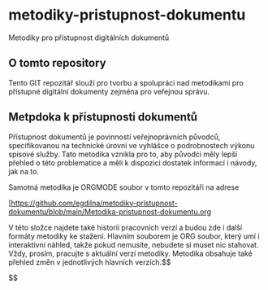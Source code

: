 # metodiky-pristupnost-dokumentu
Metodiky pro přístupnost digitálních dokumentů
## O tomto repository
Tento GIT repozitář slouží pro tvorbu a spolupráci nad metodikami pro přístupné digitální dokumenty zejména pro veřejnou správu.
## Metpdoka k přístupnosti dokumentů
Přístupnost dokumentů je povinností veřejnoprávních původců, specifikovanou na technické úrovni ve vyhlášce o podrobnostech výkonu spisové služby. Tato metodika vznikla pro to, aby původci měly lepší přehled o této problematice a měli k dispozici dostatek informací i návody, jak na to.

Samotná metodika je ORGMODE soubor v tomto repozitáři na adrese

[https://github.com/egdilna/metodiky-pristupnost-dokumentu/blob/main/Metodika-pristupnost-dokumentu.org

V této složce najdete také historii pracovních verzí a budou zde i další formáty metodiky ke stažení. Hlavním souborem je ORG soubor, který umí i interaktivní náhled, takže pokud nemusíte, nebudete si muset nic stahovat. Vždy, prosím, pracujte s aktuální verzí metodiky. Metodika obsahuje také přehled změn v jednotlivých hlavních verzích.$$

$$